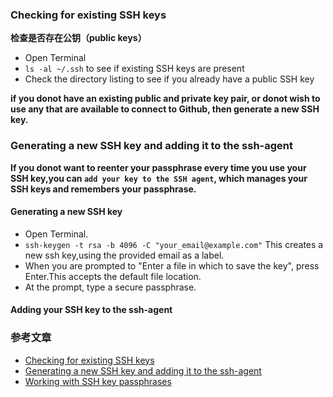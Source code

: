 ### Checking for existing SSH keys
**检查是否存在公钥（public keys）**

- Open Terminal
- `ls -al ~/.ssh` to see if existing SSH keys are present
- Check the directory listing to see if you already have a public SSH key

**if you donot have an existing public and private key pair, or donot wish to use any that are available to connect to Github,
then generate a new SSH key.**

### Generating a new SSH key and adding it to the ssh-agent
**If you donot want to reenter your passphrase every time you use your SSH key,you can `add your key to the SSH agent`,
which manages your SSH keys and remembers your passphrase.**

#### Generating a new SSH key
- Open Terminal.
- `ssh-keygen -t rsa -b 4096 -C "your_email@example.com"` This creates a new ssh key,using the provided email as a label.
- When you are prompted to "Enter a file in which to save the key", press Enter.This accepts the default file location.
- At the prompt, type a secure passphrase.

#### Adding your SSH key to the ssh-agent
 

### 参考文章
- [Checking for existing SSH keys](https://help.github.com/en/articles/checking-for-existing-ssh-keys)
- [Generating a new SSH key and adding it to the ssh-agent](https://help.github.com/en/articles/generating-a-new-ssh-key-and-adding-it-to-the-ssh-agent)
- [Working with SSH key passphrases](https://help.github.com/en/articles/working-with-ssh-key-passphrases)